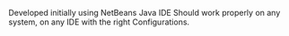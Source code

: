 Developed initially using NetBeans Java IDE
Should work properly on any system, on any IDE with the right 
Configurations.

